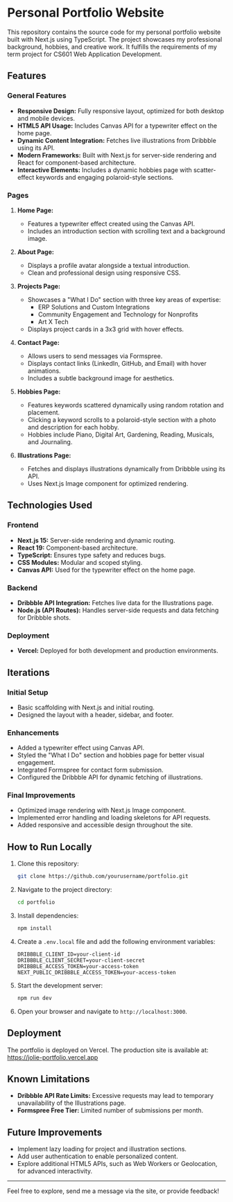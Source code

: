 # Personal Portfolio Website

This repository contains the source code for my personal portfolio website built with Next.js using TypeScript. The project showcases my professional background, hobbies, and creative work. It fulfills the requirements of my term project for CS601 Web Application Development.

## Features

### General Features
- **Responsive Design:** Fully responsive layout, optimized for both desktop and mobile devices.
- **HTML5 API Usage:** Includes Canvas API for a typewriter effect on the home page.
- **Dynamic Content Integration:** Fetches live illustrations from Dribbble using its API.
- **Modern Frameworks:** Built with Next.js for server-side rendering and React for component-based architecture.
- **Interactive Elements:** Includes a dynamic hobbies page with scatter-effect keywords and engaging polaroid-style sections.

### Pages
1. **Home Page:**
   - Features a typewriter effect created using the Canvas API.
   - Includes an introduction section with scrolling text and a background image.

2. **About Page:**
   - Displays a profile avatar alongside a textual introduction.
   - Clean and professional design using responsive CSS.

3. **Projects Page:**
   - Showcases a "What I Do" section with three key areas of expertise:
     - ERP Solutions and Custom Integrations
     - Community Engagement and Technology for Nonprofits
     - Art X Tech
   - Displays project cards in a 3x3 grid with hover effects.

4. **Contact Page:**
   - Allows users to send messages via Formspree.
   - Displays contact links (LinkedIn, GitHub, and Email) with hover animations.
   - Includes a subtle background image for aesthetics.

5. **Hobbies Page:**
   - Features keywords scattered dynamically using random rotation and placement.
   - Clicking a keyword scrolls to a polaroid-style section with a photo and description for each hobby.
   - Hobbies include Piano, Digital Art, Gardening, Reading, Musicals, and Journaling.

6. **Illustrations Page:**
   - Fetches and displays illustrations dynamically from Dribbble using its API.
   - Uses Next.js Image component for optimized rendering.

## Technologies Used

### Frontend
- **Next.js 15:** Server-side rendering and dynamic routing.
- **React 19:** Component-based architecture.
- **TypeScript:** Ensures type safety and reduces bugs.
- **CSS Modules:** Modular and scoped styling.
- **Canvas API:** Used for the typewriter effect on the home page.

### Backend
- **Dribbble API Integration:** Fetches live data for the Illustrations page.
- **Node.js (API Routes):** Handles server-side requests and data fetching for Dribbble shots.

### Deployment
- **Vercel:** Deployed for both development and production environments.

## Iterations

### Initial Setup
- Basic scaffolding with Next.js and initial routing.
- Designed the layout with a header, sidebar, and footer.

### Enhancements
- Added a typewriter effect using Canvas API.
- Styled the "What I Do" section and hobbies page for better visual engagement.
- Integrated Formspree for contact form submission.
- Configured the Dribbble API for dynamic fetching of illustrations.

### Final Improvements
- Optimized image rendering with Next.js Image component.
- Implemented error handling and loading skeletons for API requests.
- Added responsive and accessible design throughout the site.

## How to Run Locally

1. Clone this repository:
   ```bash
   git clone https://github.com/yourusername/portfolio.git
   ```

2. Navigate to the project directory:
   ```bash
   cd portfolio
   ```

3. Install dependencies:
   ```bash
   npm install
   ```

4. Create a `.env.local` file and add the following environment variables:
   ```env
   DRIBBBLE_CLIENT_ID=your-client-id
   DRIBBBLE_CLIENT_SECRET=your-client-secret
   DRIBBBLE_ACCESS_TOKEN=your-access-token
   NEXT_PUBLIC_DRIBBBLE_ACCESS_TOKEN=your-access-token
   ```

5. Start the development server:
   ```bash
   npm run dev
   ```

6. Open your browser and navigate to `http://localhost:3000`.

## Deployment
The portfolio is deployed on Vercel. The production site is available at:
https://jolie-portfolio.vercel.app

## Known Limitations
- **Dribbble API Rate Limits:** Excessive requests may lead to temporary unavailability of the Illustrations page.
- **Formspree Free Tier:** Limited number of submissions per month.

## Future Improvements
- Implement lazy loading for project and illustration sections.
- Add user authentication to enable personalized content.
- Explore additional HTML5 APIs, such as Web Workers or Geolocation, for advanced interactivity.

---
Feel free to explore, send me a message via the site, or provide feedback!

